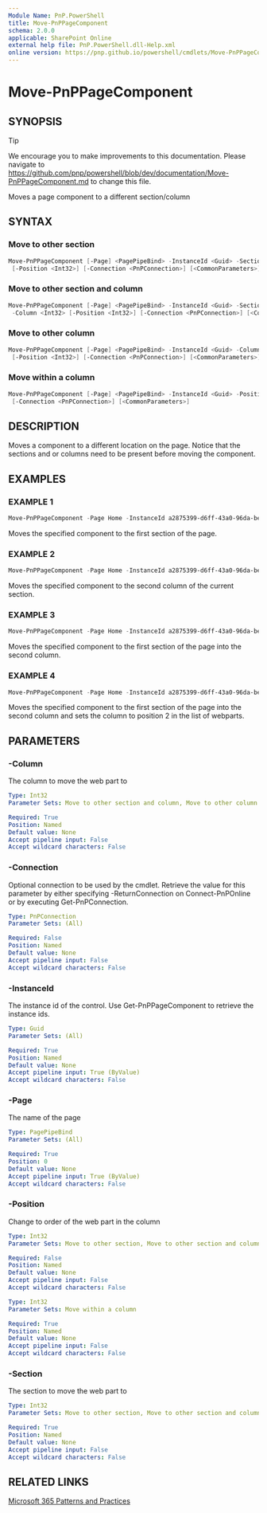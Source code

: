 ```yaml
---
Module Name: PnP.PowerShell
title: Move-PnPPageComponent
schema: 2.0.0
applicable: SharePoint Online
external help file: PnP.PowerShell.dll-Help.xml
online version: https://pnp.github.io/powershell/cmdlets/Move-PnPPageComponent.html
---
```

 
# Move-PnPPageComponent

## SYNOPSIS

> [!TIP]
> We encourage you to make improvements to this documentation. Please navigate to https://github.com/pnp/powershell/blob/dev/documentation/Move-PnPPageComponent.md to change this file.

Moves a page component to a different section/column

## SYNTAX

### Move to other section
```powershell
Move-PnPPageComponent [-Page] <PagePipeBind> -InstanceId <Guid> -Section <Int32>
 [-Position <Int32>] [-Connection <PnPConnection>] [<CommonParameters>]
```

### Move to other section and column
```powershell
Move-PnPPageComponent [-Page] <PagePipeBind> -InstanceId <Guid> -Section <Int32>
 -Column <Int32> [-Position <Int32>] [-Connection <PnPConnection>] [<CommonParameters>]
```

### Move to other column
```powershell
Move-PnPPageComponent [-Page] <PagePipeBind> -InstanceId <Guid> -Column <Int32>
 [-Position <Int32>] [-Connection <PnPConnection>] [<CommonParameters>]
```

### Move within a column
```powershell
Move-PnPPageComponent [-Page] <PagePipeBind> -InstanceId <Guid> -Position <Int32>
 [-Connection <PnPConnection>] [<CommonParameters>]
```

## DESCRIPTION
Moves a component to a different location on the page. Notice that the sections and or columns need to be present before moving the component.

## EXAMPLES

### EXAMPLE 1
```powershell
Move-PnPPageComponent -Page Home -InstanceId a2875399-d6ff-43a0-96da-be6ae5875f82 -Section 1
```

Moves the specified component to the first section of the page.

### EXAMPLE 2
```powershell
Move-PnPPageComponent -Page Home -InstanceId a2875399-d6ff-43a0-96da-be6ae5875f82 -Column 2
```

Moves the specified component to the second column of the current section.

### EXAMPLE 3
```powershell
Move-PnPPageComponent -Page Home -InstanceId a2875399-d6ff-43a0-96da-be6ae5875f82 -Section 1 -Column 2
```

Moves the specified component to the first section of the page into the second column.

### EXAMPLE 4
```powershell
Move-PnPPageComponent -Page Home -InstanceId a2875399-d6ff-43a0-96da-be6ae5875f82 -Section 1 -Column 2 -Position 2
```

Moves the specified component to the first section of the page into the second column and sets the column to position 2 in the list of webparts.

## PARAMETERS

### -Column
The column to move the web part to

```yaml
Type: Int32
Parameter Sets: Move to other section and column, Move to other column

Required: True
Position: Named
Default value: None
Accept pipeline input: False
Accept wildcard characters: False
```

### -Connection
Optional connection to be used by the cmdlet. Retrieve the value for this parameter by either specifying -ReturnConnection on Connect-PnPOnline or by executing Get-PnPConnection.

```yaml
Type: PnPConnection
Parameter Sets: (All)

Required: False
Position: Named
Default value: None
Accept pipeline input: False
Accept wildcard characters: False
```

### -InstanceId
The instance id of the control. Use Get-PnPPageComponent to retrieve the instance ids.

```yaml
Type: Guid
Parameter Sets: (All)

Required: True
Position: Named
Default value: None
Accept pipeline input: True (ByValue)
Accept wildcard characters: False
```

### -Page
The name of the page

```yaml
Type: PagePipeBind
Parameter Sets: (All)

Required: True
Position: 0
Default value: None
Accept pipeline input: True (ByValue)
Accept wildcard characters: False
```

### -Position
Change to order of the web part in the column

```yaml
Type: Int32
Parameter Sets: Move to other section, Move to other section and column, Move to other column

Required: False
Position: Named
Default value: None
Accept pipeline input: False
Accept wildcard characters: False
```

```yaml
Type: Int32
Parameter Sets: Move within a column

Required: True
Position: Named
Default value: None
Accept pipeline input: False
Accept wildcard characters: False
```

### -Section
The section to move the web part to

```yaml
Type: Int32
Parameter Sets: Move to other section, Move to other section and column

Required: True
Position: Named
Default value: None
Accept pipeline input: False
Accept wildcard characters: False
```



## RELATED LINKS

[Microsoft 365 Patterns and Practices](https://aka.ms/m365pnp)

